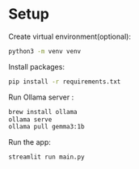 # Setup
Create virtual environment(optional):
```sh
python3 -m venv venv
```
Install packages:
```sh
pip install -r requirements.txt
```
Run Ollama server :
```sh
brew install ollama
ollama serve
ollama pull gemma3:1b
```
Run the app:
```sh
streamlit run main.py
```
